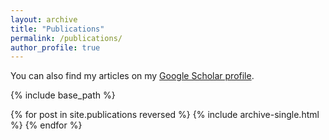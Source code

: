 ```yaml
---
layout: archive
title: "Publications"
permalink: /publications/
author_profile: true
---
```



You can also find my articles on my [Google Scholar profile](https://scholar.google.com/citations?user=idLLQh4AAAAJ&hl=en).

{% include base_path %}

{% for post in site.publications reversed %}
  {% include archive-single.html %}
{% endfor %}
